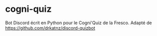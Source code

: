 # cogni-quiz

Bot Discord écrit en Python pour le Cogni'Quiz de la Fresco. Adapté de https://github.com/drkatnz/discord-quizbot